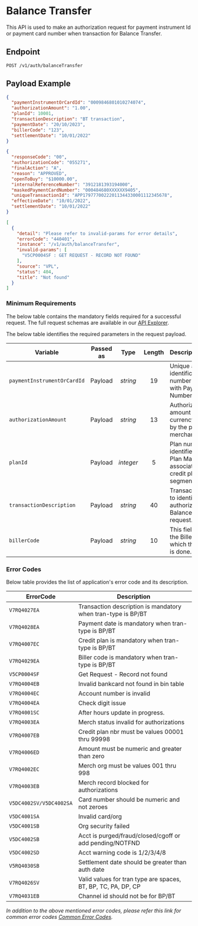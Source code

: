 # Balance Transfer

This API is used to make an authorization request for payment instrument Id or payment card number when transaction for Balance Transfer.

## Endpoint

`POST /v1/auth/balanceTransfer`

## Payload Example

<!--
type: tab
titles: Request, Response, Error
-->

```json
{
  "paymentInstrumentOrCardId": "0009846801010274074",
  "authorizationAmount": "1.00",
  "planId": 10001,
  "transactionDescription": "BT transaction",
  "paymentDate": "20/10/2023",
  "billerCode": "123",
  "settlementDate": "10/01/2022"
}
```

<!--
type: tab
-->

```json
{
  "responseCode": "00",
  "authorizationCode": "055271",
  "finalAction": "A",
  "reason": "APPROVED",
  "openToBuy": "$10000.00",
  "internalReferenceNumber": "3912181393194000",
  "maskedPaymentCardNumber": "000484680XXXXXX9405",
  "uniqueTransactionId": "APP17977700222011344330001112345678",
  "effectiveDate": "10/01/2022",
  "settlementDate": "10/01/2022"
}
```

<!--
type: tab
-->

```json
[
  {
    "detail": "Please refer to invalid-params for error details",
    "errorCode": "440401",
    "instance": "/v1/auth/balanceTransfer",
    "invalid-params": [
      "V5CP0004SF : GET REQUEST - RECORD NOT FOUND"
    ],
    "source": "VPL",
    "status": 404,
    "title": "Not found"
  }
]
```

<!-- type: tab-end -->

### Minimum Requirements

The below table contains the mandatory fields required for a successful request. The full request schemas are available in our [API Explorer](../api/?type=post&path=/v1/auth/balanceTransfer).

The below table identifies the required parameters in the request payload.

| Variable | Passed as | Type | Length | Description/Values |
| -------- | :-------: | :--: | :------------: | ------------------ |
| `paymentInstrumentOrCardId` | Payload | *string* | 19 | Unique alternate identification number associated with Payment Card Number. |
| `authorizationAmount` | Payload | *string* | 13 | Authorized sales amount in the currency accepted by the particular merchant. |
| `planId` | Payload | *integer* | 5 | Plan number that identifies the Credit Plan Master entity associated with the credit plan segment. |
| `transactionDescription` | Payload | *string* | 40 | Transaction source to identify if the authorization is Balance Transfer request. |
| `billerCode` | Payload | *string* | 10 | This field identify the Biller code to which this payment is done. |


### Error Codes

Below table provides the list of application's error code and its description.

| ErrorCode |  Description |
| --------  | ------------------ |
| `V7RQ4027EA` | Transaction description is mandatory when tran-type is BP/BT |
| `V7RQ4028EA` | Payment date is mandatory when tran-type is BP/BT |
| `V7RQ4007EC` | Credit plan is mandatory when tran-type is BP/BT |
| `V7RQ4029EA` | Biller code is mandatory when tran-type is BP/BT |
| `V5CP0004SF` | Get Request - Record not found |
| `V7RQ4004EB` | Invalid bankcard  not found in bin table |  
| `V7RQ4004EC` | Account number is invalid |
| `V7RQ4004EA` | Check digit issue |
| `V7RQ4001SC` | After hours update in progress. |
| `V7RQ4003EA` | Merch status invalid for authorizations |
| `V7RQ4007EB` | Credit plan nbr must be values 00001 thru 99998 |
| `V7RQ4006ED` | Amount must be numeric and greater than zero |
| `V7RQ4002EC` | Merch org must be values 001 thru 998 |
| `V7RQ4003EB` | Merch record blocked for authorizations |
| `V5DC4002SV/V5DC4002SA` | Card number should be numeric and not zeroes |
| `V5DC4001SA` | Invalid card/org |
| `V5DC4001SB` | Org security failed |
| `V5DC4002SB` | Acct is purged/fraud/closed/cgoff or add pending/NOTFND |
| `V5DC4002SD` | Acct warning code is 1/2/3/4/8 |
| `V5RQ4030SB` | Settlement date should be greater than auth date |
| `V7RQ4026SV` | Valid values for tran type are spaces, BT, BP, TC, PA, DP, CP |
| `V7RQ4031EB` | Channel id should not be for BP/BT |

*In addition to the above mentioned error codes, please refer this link for common error codes [Common Error Codes](?path=docs/Common_Error_Code.md).*
